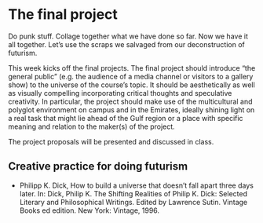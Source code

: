 # The final project
Do punk stuff. Collage together what we have done so far. Now we have it all together. Let’s use the scraps we salvaged from our deconstruction of futurism. 

This week kicks off the final projects. The final project should introduce “the general public” (e.g. the audience of a media channel or visitors to a gallery show) to the universe of the course’s topic. It should be aesthetically as well as visually compelling incorporating critical thoughts and speculative creativity. In particular, the project should make use of the multicultural and polyglot environment on campus and in the Emirates, ideally shining light on a real task that might lie ahead of the Gulf region or a place with specific meaning and relation to the maker(s) of the project.

The project proposals will be presented and discussed in class.


## Creative practice for doing futurism

- Philipp K. Dick, How to build a universe that doesn’t fall apart three days later. In: Dick, Philip K. The Shifting Realities of Philip K. Dick: Selected Literary and Philosophical Writings. Edited by Lawrence Sutin. Vintage Books ed edition. New York: Vintage, 1996.